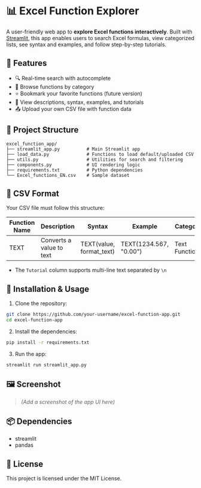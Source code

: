 
# 📊 Excel Function Explorer

A user-friendly web app to **explore Excel functions interactively**. Built with [Streamlit](https://streamlit.io), this app enables users to search Excel formulas, view categorized lists, see syntax and examples, and follow step-by-step tutorials.

## 🚀 Features

- 🔍 Real-time search with autocomplete
- 📂 Browse functions by category
- ⭐ Bookmark your favorite functions (future version)
- 📘 View descriptions, syntax, examples, and tutorials
- 📤 Upload your own CSV file with function data

## 📁 Project Structure

```
excel_function_app/
├── streamlit_app.py          # Main Streamlit app
├── load_data.py              # Functions to load default/uploaded CSV
├── utils.py                  # Utilities for search and filtering
├── components.py             # UI rendering logic
├── requirements.txt          # Python dependencies
└── Excel_functions_EN.csv    # Sample dataset
```

## 📄 CSV Format

Your CSV file must follow this structure:

| Function Name | Description | Syntax | Example | Category | Tutorial |
|---------------|-------------|--------|---------|----------|----------|
| TEXT          | Converts a value to text | TEXT(value, format_text) | TEXT(1234.567, "0.00") | Text Functions | Step-by-step instructions... |

- The `Tutorial` column supports multi-line text separated by `\n`

## 🧪 Installation & Usage

1. Clone the repository:
```bash
git clone https://github.com/your-username/excel-function-app.git
cd excel-function-app
```

2. Install the dependencies:
```bash
pip install -r requirements.txt
```

3. Run the app:
```bash
streamlit run streamlit_app.py
```

## 🖼️ Screenshot

> _(Add a screenshot of the app UI here)_

## 📦 Dependencies

- streamlit
- pandas


## 🪪 License

This project is licensed under the MIT License.
